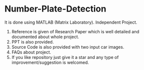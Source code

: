 # Number-Plate-Detection
It is done using MATLAB (Matrix Laboratory). Independent Project.
1. Reference is given of Research Paper which is well detailed and documented about whole project.
2. PPT is also provided.
3. Source Code is also provided with two input car images.
4. FAQs about project.
5. If you like repository just give it a star and any type of improvement/suggestion is welcomed.
